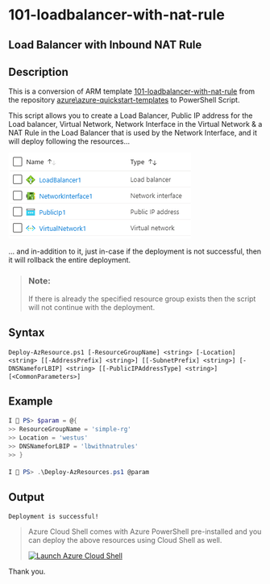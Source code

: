 101-loadbalancer-with-nat-rule
===
Load Balancer with Inbound NAT Rule
---

## Description

This is a conversion of ARM template [101-loadbalancer-with-nat-rule](https://github.com/Azure/azure-quickstart-templates/tree/master/101-loadbalancer-with-nat-rule) from the repository [azure\azure-quickstart-templates](https://github.com/Azure/azure-quickstart-templates) to PowerShell Script.

This script allows you to create a Load Balancer, Public IP address for the Load balancer, Virtual Network, Network Interface in the Virtual Network & a NAT Rule in the Load Balancer that is used by the Network Interface, and it will deploy following the resources...

![image](resources.png)

... and in-addition to it, just in-case if the deployment is not successful, then it will rollback the entire deployment.

> ### Note: 
> If there is already the specified resource group exists then the script will not continue with the deployment.

## Syntax
```
Deploy-AzResource.ps1 [-ResourceGroupName] <string> [-Location] <string> [[-AddressPrefix] <string>] [[-SubnetPrefix] <string>] [-DNSNameforLBIP] <string> [[-PublicIPAddressType] <string>] [<CommonParameters>]
```
## Example
```powershell
I 💙 PS> $param = @{
>> ResourceGroupName = 'simple-rg'
>> Location = 'westus'
>> DNSNameforLBIP = 'lbwithnatrules'
>> }

I 💙 PS> .\Deploy-AzResources.ps1 @param
```

## Output
```
Deployment is successful!
```

> Azure Cloud Shell comes with Azure PowerShell pre-installed and you can deploy the above resources using Cloud Shell as well.
>
>[![](https://shell.azure.com/images/launchcloudshell.png "Launch Azure Cloud Shell")](https://shell.azure.com)

Thank you.
